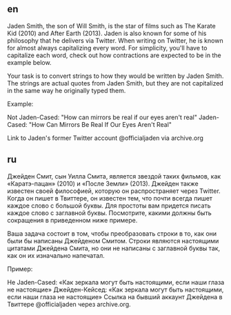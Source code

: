 ## en

Jaden Smith, the son of Will Smith, is the star of films such as The Karate Kid (2010) and After Earth (2013). Jaden is also known for some of his philosophy that he delivers via Twitter. When writing on Twitter, he is known for almost always capitalizing every word. For simplicity, you'll have to capitalize each word, check out how contractions are expected to be in the example below.

Your task is to convert strings to how they would be written by Jaden Smith. The strings are actual quotes from Jaden Smith, but they are not capitalized in the same way he originally typed them.

Example:

Not Jaden-Cased: "How can mirrors be real if our eyes aren't real"
Jaden-Cased: "How Can Mirrors Be Real If Our Eyes Aren't Real"

Link to Jaden's former Twitter account @officialjaden via archive.org

## ru

Джейден Смит, сын Уилла Смита, является звездой таких фильмов, как «Каратэ-пацан» (2010) и «После Земли» (2013). Джейден также известен своей философией, которую он распространяет через Twitter. Когда он пишет в Твиттере, он известен тем, что почти всегда пишет каждое слово с большой буквы. Для простоты вам придется писать каждое слово с заглавной буквы. Посмотрите, какими должны быть сокращения в приведенном ниже примере.

Ваша задача состоит в том, чтобы преобразовать строки в то, как они были бы написаны Джейденом Смитом. Строки являются настоящими цитатами Джейдена Смита, но они не написаны с заглавной буквы так, как он их изначально напечатал.

Пример:

Не Jaden-Cased: «Как зеркала могут быть настоящими, если наши глаза не настоящие»
Джейден-Кейсед: «Как зеркала могут быть настоящими, если наши глаза не настоящие»
Ссылка на бывший аккаунт Джейдена в Твиттере @officialjaden через archive.org.
